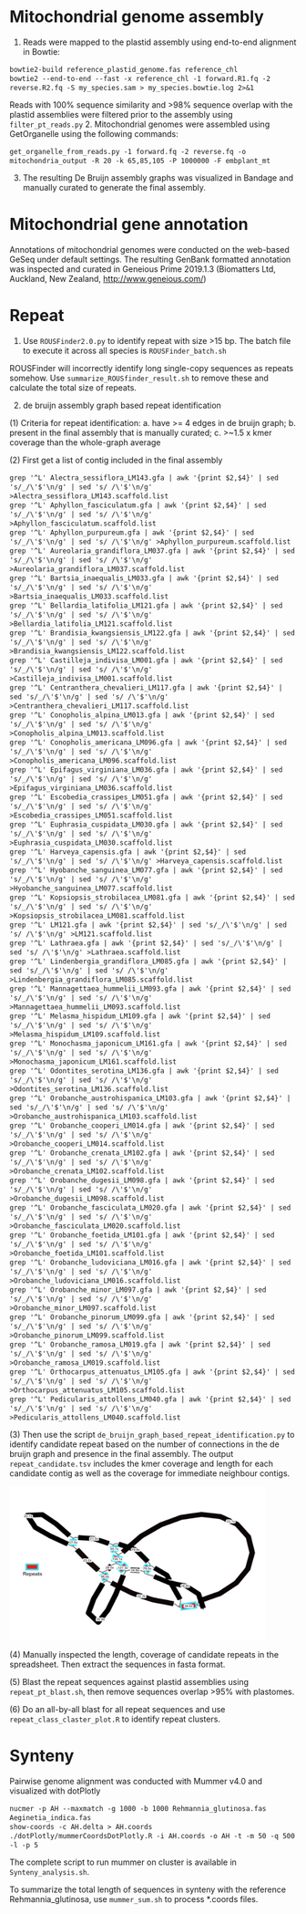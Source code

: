 # Mitochondrial genome assembly

1. Reads were mapped to the plastid assembly using end-to-end alignment in Bowtie:
```
bowtie2-build reference_plastid_genome.fas reference_chl
bowtie2 --end-to-end --fast -x reference_chl -1 forward.R1.fq -2 reverse.R2.fq -S my_species.sam > my_species.bowtie.log 2>&1
```
Reads with 100% sequence similarity and >98% sequence overlap with the plastid assemblies were filtered prior to the assembly using `filter_pt_reads.py`
2. Mitochondrial genomes were assembled using GetOrganelle using the following commands:
```
get_organelle_from_reads.py -1 forward.fq -2 reverse.fq -o mitochondria_output -R 20 -k 65,85,105 -P 1000000 -F embplant_mt
```
3. The resulting De Bruijn assembly graphs was visualized in Bandage and manually curated to generate the final assembly.

# Mitochondrial gene annotation

Annotations of mitochondrial genomes were conducted on the web-based GeSeq under default settings. The resulting GenBank formatted annotation was inspected and curated in Geneious Prime 2019.1.3 (Biomatters Ltd, Auckland, New Zealand, http://www.geneious.com/)

# Repeat
1. Use `ROUSFinder2.0.py` to identify repeat with size >15 bp. The batch file to execute it across all species is `ROUSFinder_batch.sh`

ROUSFinder will incorrectly identify long single-copy sequences as repeats somehow. Use `summarize_ROUSfinder_result.sh` to remove these and calculate the total size of repeats.

2. de bruijn assembly graph based repeat identification

(1) Criteria for repeat identification: a. have >= 4 edges in de bruijn graph; b. present in the final assembly that is manually curated; c. >~1.5 x kmer coverage than the whole-graph average

(2) First get a list of contig included in the final assembly
```
grep '^L' Alectra_sessiflora_LM143.gfa | awk '{print $2,$4}' | sed 's/_/\'$'\n/g' | sed 's/ /\'$'\n/g' >Alectra_sessiflora_LM143.scaffold.list
grep '^L' Aphyllon_fasciculatum.gfa | awk '{print $2,$4}' | sed 's/_/\'$'\n/g' | sed 's/ /\'$'\n/g' >Aphyllon_fasciculatum.scaffold.list
grep '^L' Aphyllon_purpureum.gfa | awk '{print $2,$4}' | sed 's/_/\'$'\n/g' | sed 's/ /\'$'\n/g' >Aphyllon_purpureum.scaffold.list
grep '^L' Aureolaria_grandiflora_LM037.gfa | awk '{print $2,$4}' | sed 's/_/\'$'\n/g' | sed 's/ /\'$'\n/g' >Aureolaria_grandiflora_LM037.scaffold.list
grep '^L' Bartsia_inaequalis_LM033.gfa | awk '{print $2,$4}' | sed 's/_/\'$'\n/g' | sed 's/ /\'$'\n/g' >Bartsia_inaequalis_LM033.scaffold.list
grep '^L' Bellardia_latifolia_LM121.gfa | awk '{print $2,$4}' | sed 's/_/\'$'\n/g' | sed 's/ /\'$'\n/g' >Bellardia_latifolia_LM121.scaffold.list
grep '^L' Brandisia_kwangsiensis_LM122.gfa | awk '{print $2,$4}' | sed 's/_/\'$'\n/g' | sed 's/ /\'$'\n/g' >Brandisia_kwangsiensis_LM122.scaffold.list
grep '^L' Castilleja_indivisa_LM001.gfa | awk '{print $2,$4}' | sed 's/_/\'$'\n/g' | sed 's/ /\'$'\n/g' >Castilleja_indivisa_LM001.scaffold.list
grep '^L' Centranthera_chevalieri_LM117.gfa | awk '{print $2,$4}' | sed 's/_/\'$'\n/g' | sed 's/ /\'$'\n/g' >Centranthera_chevalieri_LM117.scaffold.list
grep '^L' Conopholis_alpina_LM013.gfa | awk '{print $2,$4}' | sed 's/_/\'$'\n/g' | sed 's/ /\'$'\n/g' >Conopholis_alpina_LM013.scaffold.list
grep '^L' Conopholis_americana_LM096.gfa | awk '{print $2,$4}' | sed 's/_/\'$'\n/g' | sed 's/ /\'$'\n/g' >Conopholis_americana_LM096.scaffold.list
grep '^L' Epifagus_virginiana_LM036.gfa | awk '{print $2,$4}' | sed 's/_/\'$'\n/g' | sed 's/ /\'$'\n/g' >Epifagus_virginiana_LM036.scaffold.list
grep '^L' Escobedia_crassipes_LM051.gfa | awk '{print $2,$4}' | sed 's/_/\'$'\n/g' | sed 's/ /\'$'\n/g' >Escobedia_crassipes_LM051.scaffold.list
grep '^L' Euphrasia_cuspidata_LM030.gfa | awk '{print $2,$4}' | sed 's/_/\'$'\n/g' | sed 's/ /\'$'\n/g' >Euphrasia_cuspidata_LM030.scaffold.list
grep '^L' Harveya_capensis.gfa | awk '{print $2,$4}' | sed 's/_/\'$'\n/g' | sed 's/ /\'$'\n/g' >Harveya_capensis.scaffold.list
grep '^L' Hyobanche_sanguinea_LM077.gfa | awk '{print $2,$4}' | sed 's/_/\'$'\n/g' | sed 's/ /\'$'\n/g' >Hyobanche_sanguinea_LM077.scaffold.list
grep '^L' Kopsiopsis_strobilacea_LM081.gfa | awk '{print $2,$4}' | sed 's/_/\'$'\n/g' | sed 's/ /\'$'\n/g' >Kopsiopsis_strobilacea_LM081.scaffold.list
grep '^L' LM121.gfa | awk '{print $2,$4}' | sed 's/_/\'$'\n/g' | sed 's/ /\'$'\n/g' >LM121.scaffold.list
grep '^L' Lathraea.gfa | awk '{print $2,$4}' | sed 's/_/\'$'\n/g' | sed 's/ /\'$'\n/g' >Lathraea.scaffold.list
grep '^L' Lindenbergia_grandiflora_LM085.gfa | awk '{print $2,$4}' | sed 's/_/\'$'\n/g' | sed 's/ /\'$'\n/g' >Lindenbergia_grandiflora_LM085.scaffold.list
grep '^L' Mannagettaea_hummelii_LM093.gfa | awk '{print $2,$4}' | sed 's/_/\'$'\n/g' | sed 's/ /\'$'\n/g' >Mannagettaea_hummelii_LM093.scaffold.list
grep '^L' Melasma_hispidum_LM109.gfa | awk '{print $2,$4}' | sed 's/_/\'$'\n/g' | sed 's/ /\'$'\n/g' >Melasma_hispidum_LM109.scaffold.list
grep '^L' Monochasma_japonicum_LM161.gfa | awk '{print $2,$4}' | sed 's/_/\'$'\n/g' | sed 's/ /\'$'\n/g' >Monochasma_japonicum_LM161.scaffold.list
grep '^L' Odontites_serotina_LM136.gfa | awk '{print $2,$4}' | sed 's/_/\'$'\n/g' | sed 's/ /\'$'\n/g' >Odontites_serotina_LM136.scaffold.list
grep '^L' Orobanche_austrohispanica_LM103.gfa | awk '{print $2,$4}' | sed 's/_/\'$'\n/g' | sed 's/ /\'$'\n/g' >Orobanche_austrohispanica_LM103.scaffold.list
grep '^L' Orobanche_cooperi_LM014.gfa | awk '{print $2,$4}' | sed 's/_/\'$'\n/g' | sed 's/ /\'$'\n/g' >Orobanche_cooperi_LM014.scaffold.list
grep '^L' Orobanche_crenata_LM102.gfa | awk '{print $2,$4}' | sed 's/_/\'$'\n/g' | sed 's/ /\'$'\n/g' >Orobanche_crenata_LM102.scaffold.list
grep '^L' Orobanche_dugesii_LM098.gfa | awk '{print $2,$4}' | sed 's/_/\'$'\n/g' | sed 's/ /\'$'\n/g' >Orobanche_dugesii_LM098.scaffold.list
grep '^L' Orobanche_fasciculata_LM020.gfa | awk '{print $2,$4}' | sed 's/_/\'$'\n/g' | sed 's/ /\'$'\n/g' >Orobanche_fasciculata_LM020.scaffold.list
grep '^L' Orobanche_foetida_LM101.gfa | awk '{print $2,$4}' | sed 's/_/\'$'\n/g' | sed 's/ /\'$'\n/g' >Orobanche_foetida_LM101.scaffold.list
grep '^L' Orobanche_ludoviciana_LM016.gfa | awk '{print $2,$4}' | sed 's/_/\'$'\n/g' | sed 's/ /\'$'\n/g' >Orobanche_ludoviciana_LM016.scaffold.list
grep '^L' Orobanche_minor_LM097.gfa | awk '{print $2,$4}' | sed 's/_/\'$'\n/g' | sed 's/ /\'$'\n/g' >Orobanche_minor_LM097.scaffold.list
grep '^L' Orobanche_pinorum_LM099.gfa | awk '{print $2,$4}' | sed 's/_/\'$'\n/g' | sed 's/ /\'$'\n/g' >Orobanche_pinorum_LM099.scaffold.list
grep '^L' Orobanche_ramosa_LM019.gfa | awk '{print $2,$4}' | sed 's/_/\'$'\n/g' | sed 's/ /\'$'\n/g' >Orobanche_ramosa_LM019.scaffold.list
grep '^L' Orthocarpus_attenuatus_LM105.gfa | awk '{print $2,$4}' | sed 's/_/\'$'\n/g' | sed 's/ /\'$'\n/g' >Orthocarpus_attenuatus_LM105.scaffold.list
grep '^L' Pedicularis_attollens_LM040.gfa | awk '{print $2,$4}' | sed 's/_/\'$'\n/g' | sed 's/ /\'$'\n/g' >Pedicularis_attollens_LM040.scaffold.list

```

(3) Then use the script `de_bruijn_graph_based_repeat_identification.py` to identify candidate repeat based on the number of connections in the de bruijn graph and presence in the final assembly. The output `repeat_candidate.tsv` includes the kmer coverage and length for each candidate contig as well as the coverage for immediate neighbour contigs.

<img src="./example_repeat.png" width="450" height="270">

(4) Manually inspected the length, coverage of candidate repeats in the spreadsheet. Then extract the sequences in fasta format.

(5) Blast the repeat sequences against plastid assemblies using `repeat_pt_blast.sh`, then remove sequences overlap >95% with plastomes.

(6) Do an all-by-all blast for all repeat sequences and use `repeat_class_claster_plot.R` to identify repeat clusters.

# Synteny

Pairwise genome alignment was conducted with Mummer v4.0 and visualized with dotPlotly
```
nucmer -p AH --maxmatch -g 1000 -b 1000 Rehmannia_glutinosa.fas Aeginetia_indica.fas 
show-coords -c AH.delta > AH.coords
./dotPlotly/mummerCoordsDotPlotly.R -i AH.coords -o AH -t -m 50 -q 500 -l -p 5
```
The complete script to run mummer on cluster is available in `Synteny_analysis.sh`.

To summarize the total length of sequences in synteny with the reference Rehmannia_glutinosa, use `mummer_sum.sh` to process *.coords files.
